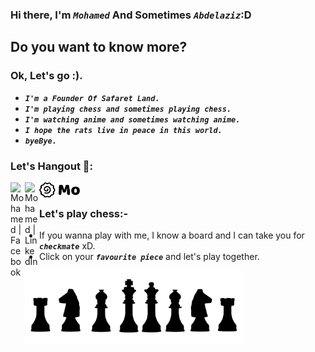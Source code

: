 ### Hi there, I'm ***```Mohamed```*** And Sometimes ***```Abdelaziz```***:D



## Do you want to know more?
### **Ok, Let's go :).**

-  ***```I'm a Founder Of Safaret Land.```***
-  ***```I'm playing chess and sometimes playing chess.```***
-  ***```I'm watching anime and sometimes watching anime.```***
-  ***```I hope the rats live in peace in this world.```***
-  ***```byeBye.```***

### Let's Hangout 👀:

[<img align="left" alt="Mohamed | Facebook" width="23px" src="https://cdn.jsdelivr.net/npm/simple-icons@v3/icons/facebook.svg" />][facebook]

[<img align="left" alt="Mohamed | LinkedIn" width="23px" src="https://cdn.jsdelivr.net/npm/simple-icons@v3/icons/linkedin.svg" />][linkedin]

[<img align="left" alt="Mohamed | mo" width="65px" src="assets/mo.svg" />][mo]

<br/>

### Let's play chess:-

- If you wanna play with me, I know a board and I can take you for ***```checkmate```*** xD.
- Click on your ***```favourite piece```*** and let's play together.

[<img align="left" alt="Mohamed | mo" width="350px" src="assets/chessBlack.svg" />][Chess]


[facebook]: https://www.facebook.com/mohamed.abdalazez.9678/
[linkedin]: https://www.linkedin.com/in/mohamed818/
[Chess]: https://www.chess.com/member/mo-abdelaziz
[mo]: https://www.moabdelaziz.com/
